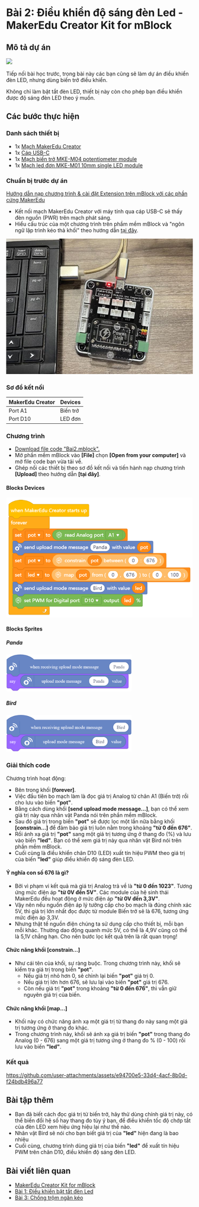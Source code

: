 # Bài 2: Điều khiển độ sáng đèn Led - MakerEdu Creator Kit for mBlock

## Mô tả dự án

![](/ex/less02/image/BAI2.png)

Tiếp nối bài học trước, trong bài này các bạn cũng sẽ làm dự án điều khiển đèn LED, nhưng dùng biến trở điều khiển.

Không chỉ làm bật tắt đèn LED, thiết bị này còn cho phép bạn điều khiển được độ sáng đèn LED theo ý muốn.

## Các bước thực hiện

### Danh sách thiết bị

- 1x [Mạch MakerEdu Creator](https://www.makerlab.vn/creator)
- 1x [Cáp USB-C](https://hshop.vn/cap-usb-type-c)
- 1x [Mạch biến trở MKE-M04 potentiometer module](https://makerlab.vn/mkem04)
- 1x [Mạch led đơn MKE-M01 10mm single LED module](https://makerlab.vn/mkem01)

### Chuẩn bị trước dự án

[Hướng dẫn nạp chương trình & cài đặt Extension trên mBlock với các phần cứng MakerEdu](https://github.com/makerlabvn/mBlock-MakerEdu-Creator)

- Kết nối mạch MakerEdu Creator với máy tính qua cáp USB-C sẽ thấy đèn nguồn (PWR) trên mạch phát sáng.
- Hiểu cấu trúc của một chương trình trên phầm mềm mBlock và "ngôn ngữ lập trình kéo thả khối" theo hướng dẫn [tại đây](https://support.makeblock.com/hc/en-us/articles/12738783754903-Block-Reference).

![](/ex/less02/image/700px-Connect_MakerEdu_Creator_with_Computer_by_USB-C_cable.jpg)

### Sơ đồ kết nối

| MakerEdu Creator | Devices  |
|------------------|----------|
| Port A1          | Biến trở |
| Port D10         | LED đơn  |

### Chương trình

- [Download file code "Bai2.mblock".](/ex/less02/mBlock5/Bai2.mblock)
- Mở phần mềm mBlock vào **[File]** chọn **[Open from your computer]** và mở file code bạn vừa tải về.
- Ghép nối các thiết bị theo sơ đồ kết nối và tiến hành nạp chương trình **[Upload]** theo hướng dẫn **[tại đây]**.

#### Blocks Devices

![Creator mBlock Bai 2](/ex/less02/image/Creator_mBlock_Bai_2.png)

#### Blocks Sprites

##### Panda

<img src="/ex/less02/image/spritesPanda.png" width="339" height="100">

##### Bird

<img src="/ex/less02/image/spritesBird.png" width="339" height="100">

### Giải thích code

Chương trình hoạt động:

- Bên trong khối **[forever]**.
- Việc đầu tiên bo mạch làm là đọc giá trị Analog từ chân A1 (Biến trở) rồi cho lưu vào biến **"pot"**.
- Bằng cách dùng khối **[send upload mode message...]**, bạn có thể xem giá trị này qua nhân vật Panda nói trên phần mềm mBlock.
- Sau đó giá trị trong biến **"pot"** sẽ được lọc một lần nữa bằng khối **[constrain...]** để đảm bảo giá trị luôn nằm trong khoảng **"từ 0 đến 676"**.
- Rồi ánh xạ giá trị **"pot"** sang một giá trị tương ứng ở thang đo (%) và lưu vào biến **"led"**. Bạn có thể xem giá trị này qua nhân vật Bird nói trên phần mềm mBlock.
- Cuối cùng là điều khiển chân D10 (LED) xuất tín hiệu PWM theo giá trị của biến **"led"** giúp điều khiển độ sáng đèn LED.

#### Ý nghĩa con số 676 là gì?

- Bởi vì phạm vi kết quả mà giá trị Analog trả về là **"từ 0 đến 1023"**. Tương ứng mức điện áp **"từ 0V đến 5V"**. Các module của hệ sinh thái MakerEdu đều hoạt động ở mức điện áp **"từ 0V đến 3,3V"**.
- Vậy nên nếu nguồn điện áp lý tưởng cấp cho bo mạch là đúng chính xác 5V, thì giá trị lớn nhất đọc được từ module Biến trở sẽ là 676, tương ứng mức điện áp 3,3V.
- Nhưng thật tế nguồn điện chúng ta sử dụng cấp cho thiết bị, mỗi bạn mỗi khác. Thường dao động quanh mức 5V, có thể là 4,9V cũng có thể là 5,1V chẳng hạn. Cho nên bước lọc kết quả trên là rất quan trọng!

#### Chức năng khối **[constrain...]**

- Như cái tên của khối, sự ràng buộc. Trong chương trình này, khối sẽ kiểm tra giá trị trong biến **"pot"**.
  - Nếu giá trị nhỏ hơn 0, sẽ chỉnh lại biến **"pot"** giá trị 0.
  - Nếu giá trị lớn hơn 676, sẽ lưu lại vào biến **"pot"** giá trị 676.
  - Còn nếu giá trị **"pot"** trong khoảng **"từ 0 đến 676"**, thì vẫn giữ nguyên giá trị của biến.

#### Chức năng khối **[map...]**

- Khối này có chức năng ánh xạ một giá trị từ thang đo này sang một giá trị tương ứng ở thang đo khác.
- Trong chương trình này, khối sẽ ánh xạ giá trị biến **"pot"** trong thang đo Analog (0 - 676) sang một giá trị tương ứng ở thang đo % (0 - 100) rồi lưu vào biến **"led"**.

### Kết quả

<https://github.com/user-attachments/assets/e94700e5-33d4-4acf-8b0d-f24bdb496a77>

## Bài tập thêm

- Bạn đã biết cách đọc giá trị từ biến trở, hãy thử dùng chính giá trị này, có thể biến đổi hệ số hay thang đo tùy ý bạn, để điều khiển tốc độ chớp tắt của đèn LED xem hiệu ứng hiệu lại như thế nào.
- Nhân vật Bird sẽ nói cho bạn biết giá trị của **"led"** hiện đang là bao nhiêu
- Cuối cùng, chương trình dùng giá trị của biến **"led"** để xuất tín hiệu PWM trên chân D10, điều khiển độ sáng đèn LED.

## Bài viết liên quan

- [MakerEdu Creator Kit for mBlock](/README.md)
- [Bài 1: Điều khiển bật tắt đèn Led](/ex/less01/README.md)
- [Bài 3: Chống trộm ngăn kéo](/ex/less03/README.md)
